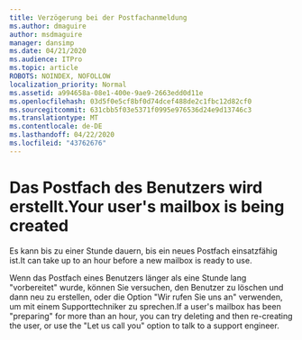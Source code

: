 ```yaml
---
title: Verzögerung bei der Postfachanmeldung
ms.author: dmaguire
author: msdmaguire
manager: dansimp
ms.date: 04/21/2020
ms.audience: ITPro
ms.topic: article
ROBOTS: NOINDEX, NOFOLLOW
localization_priority: Normal
ms.assetid: a994658a-08e1-400e-9ae9-2663edd0d11e
ms.openlocfilehash: 03d5f0e5cf8bf0d74dcef488de2c1fbc12d82cf0
ms.sourcegitcommit: 631cbb5f03e5371f0995e976536d24e9d13746c3
ms.translationtype: MT
ms.contentlocale: de-DE
ms.lasthandoff: 04/22/2020
ms.locfileid: "43762676"
---
```

# <a name="your-users-mailbox-is-being-created"></a><span data-ttu-id="3374b-102">Das Postfach des Benutzers wird erstellt.</span><span class="sxs-lookup"><span data-stu-id="3374b-102">Your user's mailbox is being created</span></span>

<span data-ttu-id="3374b-103">Es kann bis zu einer Stunde dauern, bis ein neues Postfach einsatzfähig ist.</span><span class="sxs-lookup"><span data-stu-id="3374b-103">It can take up to an hour before a new mailbox is ready to use.</span></span>
  
<span data-ttu-id="3374b-104">Wenn das Postfach eines Benutzers länger als eine Stunde lang "vorbereitet" wurde, können Sie versuchen, den Benutzer zu löschen und dann neu zu erstellen, oder die Option "Wir rufen Sie uns an" verwenden, um mit einem Supporttechniker zu sprechen.</span><span class="sxs-lookup"><span data-stu-id="3374b-104">If a user's mailbox has been "preparing" for more than an hour, you can try deleting and then re-creating the user, or use the "Let us call you" option to talk to a support engineer.</span></span>
  

